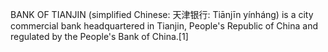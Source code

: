 BANK OF TIANJIN (simplified Chinese: 天津银行: Tiānjīn yínháng) is a city commercial bank headquartered in Tianjin, People's Republic of China and regulated by the People's Bank of China.[1]
